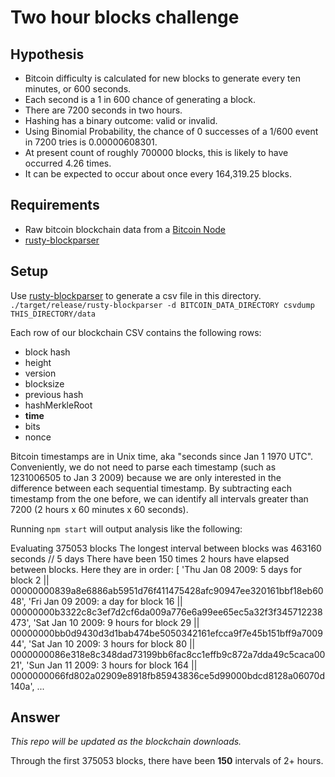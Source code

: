 # Two hour blocks challenge

## Hypothesis

- Bitcoin difficulty is calculated for new blocks to generate every ten minutes, or 600 seconds.
- Each second is a 1 in 600 chance of generating a block.
- There are 7200 seconds in two hours.
- Hashing has a binary outcome: valid or invalid.
- Using Binomial Probability, the chance of 0 successes of a 1/600 event in 7200 tries is 0.00000608301.
- At present count of roughly 700000 blocks, this is likely to have occurred 4.26 times.
- It can be expected to occur about once every 164,319.25 blocks.

## Requirements

- Raw bitcoin blockchain data from a [Bitcoin Node](https://bitcoin.org/en/download)
- [rusty-blockparser](https://github.com/gcarq/rusty-blockparser)

## Setup

Use [rusty-blockparser](https://github.com/gcarq/rusty-blockparser) to generate a csv file in this directory.
`./target/release/rusty-blockparser -d BITCOIN_DATA_DIRECTORY csvdump THIS_DIRECTORY/data`

Each row of our blockchain CSV contains the following rows:

- block hash
- height
- version
- blocksize
- previous hash
- hashMerkleRoot
- **time**
- bits
- nonce

Bitcoin timestamps are in Unix time, aka "seconds since Jan 1 1970 UTC". Conveniently, we do not need to parse each
timestamp (such as 1231006505 to Jan 3 2009) because we are only interested in the difference between each sequential
timestamp. By subtracting each timestamp from the one before, we can identify all intervals greater than 7200 (2 hours x
60 minutes x 60 seconds).

Running `npm start` will output analysis like the following:

Evaluating 375053 blocks
The longest interval between blocks was 463160 seconds // 5 days
There have been 150 times 2 hours have elapsed between blocks.
Here they are in order:
[
'Thu Jan 08 2009: 5 days for block 2 || 00000000839a8e6886ab5951d76f411475428afc90947ee320161bbf18eb6048',
'Fri Jan 09 2009: a day for block 16 || 00000000b3322c8c3ef7d2cf6da009a776e6a99ee65ec5a32f3f345712238473',
'Sat Jan 10 2009: 9 hours for block 29 || 00000000bb0d9430d3d1bab474be5050342161efcca9f7e45b151bff9a700944',
'Sat Jan 10 2009: 3 hours for block 80 || 0000000086e318e8c348dad73199bb6fac8cc1effb9c872a7dda49c5caca0021',
'Sun Jan 11 2009: 3 hours for block 164 || 0000000066fd802a02909e8918fb85943836ce5d99000bdcd8128a06070d140a',
...

## Answer

_This repo will be updated as the blockchain downloads._

Through the first 375053 blocks, there have been **150** intervals of 2+ hours.

